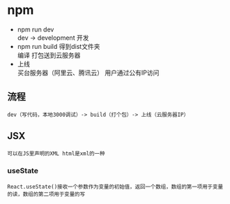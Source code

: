 #   npm
- npm run dev       
    dev -> development  开发
- npm run build
    得到dist文件夹    
    编译 打包送到云服务器
- 上线  
    买台服务器（阿里云、腾讯云）
    用户通过公有IP访问
##  流程
    dev（写代码，本地3000调试）-> build（打个包）-> 上线（云服务器IP）

##  JSX
    可以在JS里声明的XML html是xml的一种

### useState
    React.useState()接收一个参数作为变量的初始值，返回一个数组，数组的第一项用于变量的读，数组的第二项用于变量的写
